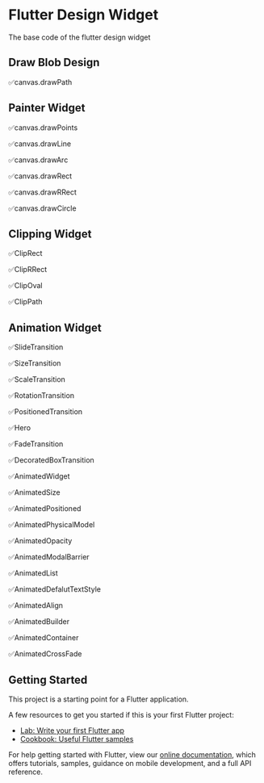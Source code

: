 # Flutter Design Widget

The base code of the flutter design widget

## Draw Blob Design

✅canvas.drawPath

## Painter Widget 

✅canvas.drawPoints

✅canvas.drawLine

✅canvas.drawArc

✅canvas.drawRect

✅canvas.drawRRect

✅canvas.drawCircle

## Clipping Widget 

✅ClipRect

✅ClipRRect

✅ClipOval

✅ClipPath

## Animation Widget

✅SlideTransition

✅SizeTransition

✅ScaleTransition

✅RotationTransition

✅PositionedTransition

✅Hero

✅FadeTransition

✅DecoratedBoxTransition

✅AnimatedWidget 

✅AnimatedSize

✅AnimatedPositioned

✅AnimatedPhysicalModel

✅AnimatedOpacity

✅AnimatedModalBarrier

✅AnimatedList

✅AnimatedDefalutTextStyle

✅AnimatedAlign

✅AnimatedBuilder

✅AnimatedContainer

✅AnimatedCrossFade


## Getting Started

This project is a starting point for a Flutter application.

A few resources to get you started if this is your first Flutter project:

- [Lab: Write your first Flutter app](https://flutter.dev/docs/get-started/codelab)
- [Cookbook: Useful Flutter samples](https://flutter.dev/docs/cookbook)

For help getting started with Flutter, view our
[online documentation](https://flutter.dev/docs), which offers tutorials,
samples, guidance on mobile development, and a full API reference.
